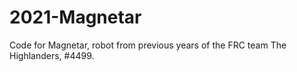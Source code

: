 # 2021-Magnetar

Code for Magnetar, robot from previous years of the FRC team The Highlanders, #4499.
